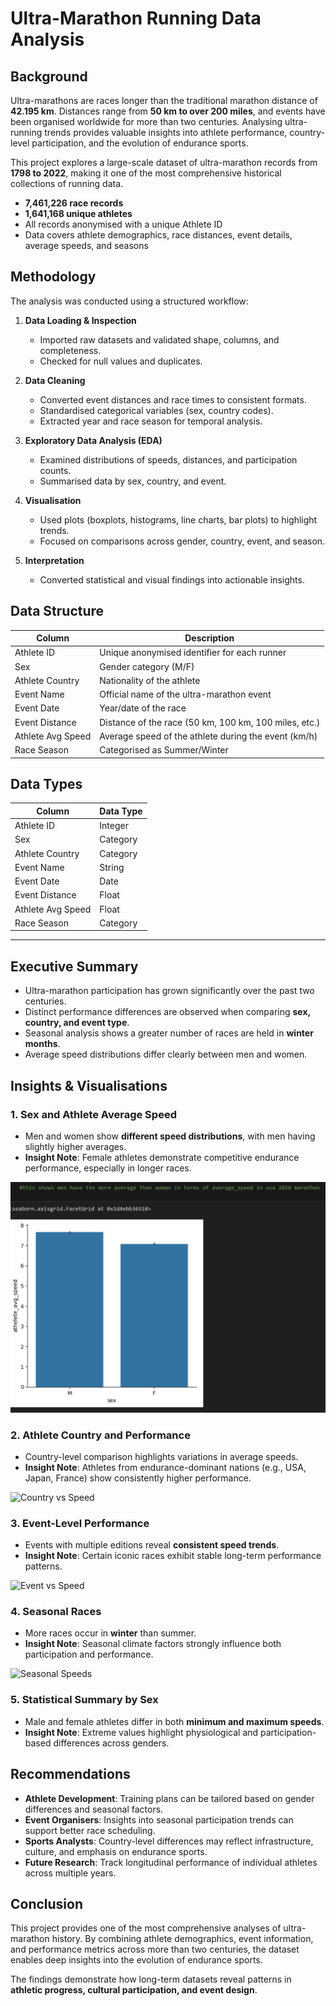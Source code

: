 # Ultra-Marathon Running Data Analysis

## Background

Ultra-marathons are races longer than the traditional marathon distance of **42.195 km**. Distances range from **50 km to over 200 miles**, and events have been organised worldwide for more than two centuries. Analysing ultra-running trends provides valuable insights into athlete performance, country-level participation, and the evolution of endurance sports.

This project explores a large-scale dataset of ultra-marathon records from **1798 to 2022**, making it one of the most comprehensive historical collections of running data.

- **7,461,226 race records**  
- **1,641,168 unique athletes**  
- All records anonymised with a unique Athlete ID  
- Data covers athlete demographics, race distances, event details, average speeds, and seasons  



## Methodology

The analysis was conducted using a structured workflow:

1. **Data Loading & Inspection**  
   - Imported raw datasets and validated shape, columns, and completeness.  
   - Checked for null values and duplicates.  

2. **Data Cleaning**  
   - Converted event distances and race times to consistent formats.  
   - Standardised categorical variables (sex, country codes).  
   - Extracted year and race season for temporal analysis.  

3. **Exploratory Data Analysis (EDA)**  
   - Examined distributions of speeds, distances, and participation counts.  
   - Summarised data by sex, country, and event.  

4. **Visualisation**  
   - Used plots (boxplots, histograms, line charts, bar plots) to highlight trends.  
   - Focused on comparisons across gender, country, event, and season.  

5. **Interpretation**  
   - Converted statistical and visual findings into actionable insights.  



## Data Structure

| Column            | Description                                            |
| ----------------- | ------------------------------------------------------ |
| Athlete ID        | Unique anonymised identifier for each runner           |
| Sex               | Gender category (M/F)                                  |
| Athlete Country   | Nationality of the athlete                             |
| Event Name        | Official name of the ultra-marathon event              |
| Event Date        | Year/date of the race                                  |
| Event Distance    | Distance of the race (50 km, 100 km, 100 miles, etc.)  |
| Athlete Avg Speed | Average speed of the athlete during the event (km/h)   |
| Race Season       | Categorised as Summer/Winter                           |



## Data Types

| Column            | Data Type   |
| ----------------- | ----------- |
| Athlete ID        | Integer     |
| Sex               | Category    |
| Athlete Country   | Category    |
| Event Name        | String      |
| Event Date        | Date        |
| Event Distance    | Float       |
| Athlete Avg Speed | Float       |
| Race Season       | Category    |

---

## Executive Summary

- Ultra-marathon participation has grown significantly over the past two centuries.  
- Distinct performance differences are observed when comparing **sex, country, and event type**.  
- Seasonal analysis shows a greater number of races are held in **winter months**.  
- Average speed distributions differ clearly between men and women.  



## Insights & Visualisations

### 1. Sex and Athlete Average Speed
- Men and women show **different speed distributions**, with men having slightly higher averages.  
- **Insight Note**: Female athletes demonstrate competitive endurance performance, especially in longer races.  

![Sex vs Speed](https://github.com/sudhakarreddy2005/ultra-marathon-running_data-analysis/blob/main/i1.png)




### 2. Athlete Country and Performance
- Country-level comparison highlights variations in average speeds.  
- **Insight Note**: Athletes from endurance-dominant nations (e.g., USA, Japan, France) show consistently higher performance.  

![Country vs Speed](images/country_vs_speed.png)



### 3. Event-Level Performance
- Events with multiple editions reveal **consistent speed trends**.  
- **Insight Note**: Certain iconic races exhibit stable long-term performance patterns.  

![Event vs Speed](images/event_vs_speed.png)


### 4. Seasonal Races
- More races occur in **winter** than summer.  
- **Insight Note**: Seasonal climate factors strongly influence both participation and performance.  

![Seasonal Speeds](images/seasonal_speeds.png)


### 5. Statistical Summary by Sex
- Male and female athletes differ in both **minimum and maximum speeds**.  
- **Insight Note**: Extreme values highlight physiological and participation-based differences across genders.  



## Recommendations

- **Athlete Development**: Training plans can be tailored based on gender differences and seasonal factors.  
- **Event Organisers**: Insights into seasonal participation trends can support better race scheduling.  
- **Sports Analysts**: Country-level differences may reflect infrastructure, culture, and emphasis on endurance sports.  
- **Future Research**: Track longitudinal performance of individual athletes across multiple years.  


## Conclusion

This project provides one of the most comprehensive analyses of ultra-marathon history. By combining athlete demographics, event information, and performance metrics across more than two centuries, the dataset enables deep insights into the evolution of endurance sports.  

The findings demonstrate how long-term datasets reveal patterns in **athletic progress, cultural participation, and event design**.
